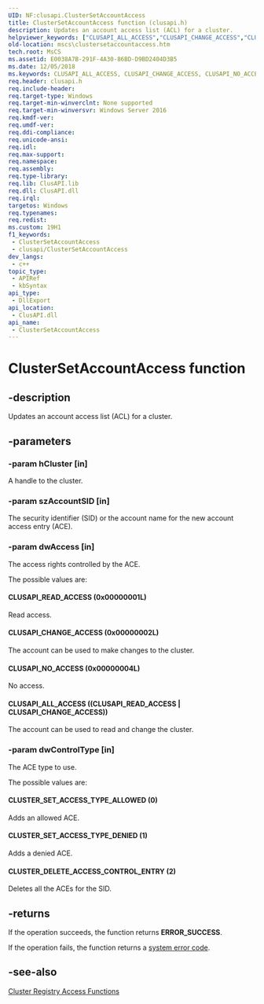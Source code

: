 ```yaml
---
UID: NF:clusapi.ClusterSetAccountAccess
title: ClusterSetAccountAccess function (clusapi.h)
description: Updates an account access list (ACL) for a cluster.
helpviewer_keywords: ["CLUSAPI_ALL_ACCESS","CLUSAPI_CHANGE_ACCESS","CLUSAPI_NO_ACCESS","CLUSAPI_READ_ACCESS","CLUSTER_DELETE_ACCESS_CONTROL_ENTRY","CLUSTER_SET_ACCESS_TYPE_ALLOWED","CLUSTER_SET_ACCESS_TYPE_DENIED","ClusterSetAccountAccess","ClusterSetAccountAccess function [Failover Cluster]","PCLUSTER_SET_ACCOUNT_ACCESS","PCLUSTER_SET_ACCOUNT_ACCESS function [Failover Cluster]","clusapi/ClusterSetAccountAccess","clusapi/PCLUSTER_SET_ACCOUNT_ACCESS","mscs.clustersetaccountaccess"]
old-location: mscs\clustersetaccountaccess.htm
tech.root: MsCS
ms.assetid: E0038A7B-291F-4A30-86BD-D9BD2404D3B5
ms.date: 12/05/2018
ms.keywords: CLUSAPI_ALL_ACCESS, CLUSAPI_CHANGE_ACCESS, CLUSAPI_NO_ACCESS, CLUSAPI_READ_ACCESS, CLUSTER_DELETE_ACCESS_CONTROL_ENTRY, CLUSTER_SET_ACCESS_TYPE_ALLOWED, CLUSTER_SET_ACCESS_TYPE_DENIED, ClusterSetAccountAccess, ClusterSetAccountAccess function [Failover Cluster], PCLUSTER_SET_ACCOUNT_ACCESS, PCLUSTER_SET_ACCOUNT_ACCESS function [Failover Cluster], clusapi/ClusterSetAccountAccess, clusapi/PCLUSTER_SET_ACCOUNT_ACCESS, mscs.clustersetaccountaccess
req.header: clusapi.h
req.include-header: 
req.target-type: Windows
req.target-min-winverclnt: None supported
req.target-min-winversvr: Windows Server 2016
req.kmdf-ver: 
req.umdf-ver: 
req.ddi-compliance: 
req.unicode-ansi: 
req.idl: 
req.max-support: 
req.namespace: 
req.assembly: 
req.type-library: 
req.lib: ClusAPI.lib
req.dll: ClusAPI.dll
req.irql: 
targetos: Windows
req.typenames: 
req.redist: 
ms.custom: 19H1
f1_keywords:
 - ClusterSetAccountAccess
 - clusapi/ClusterSetAccountAccess
dev_langs:
 - c++
topic_type:
 - APIRef
 - kbSyntax
api_type:
 - DllExport
api_location:
 - ClusAPI.dll
api_name:
 - ClusterSetAccountAccess
---
```


# ClusterSetAccountAccess function


## -description

Updates an account access list (ACL) for a cluster.

## -parameters

### -param hCluster [in]

A handle to the cluster.

### -param szAccountSID [in]

The security identifier (SID) or the account name for the new account access entry (ACE).

### -param dwAccess [in]

The access rights controlled by the ACE.


The possible values are:





#### CLUSAPI_READ_ACCESS (0x00000001L)

Read access.



#### CLUSAPI_CHANGE_ACCESS (0x00000002L)

The account can be used to make changes to the cluster.



#### CLUSAPI_NO_ACCESS (0x00000004L)

No access.



#### CLUSAPI_ALL_ACCESS ((CLUSAPI_READ_ACCESS | CLUSAPI_CHANGE_ACCESS))

The account can be used to read and change the cluster.

### -param dwControlType [in]

The  ACE type to use.


The possible values are:





#### CLUSTER_SET_ACCESS_TYPE_ALLOWED (0)

Adds an allowed ACE.



#### CLUSTER_SET_ACCESS_TYPE_DENIED (1)

Adds a denied ACE.



#### CLUSTER_DELETE_ACCESS_CONTROL_ENTRY (2)

Deletes all the ACEs for the SID.

## -returns

If the operation succeeds, the function returns <b>ERROR_SUCCESS</b>.

If the operation fails, the function returns a 
      <a href="/windows/desktop/Debug/system-error-codes">system error code</a>.

## -see-also

<a href="/previous-versions/windows/desktop/mscs/cluster-registry-access-functions">Cluster Registry Access Functions</a>
